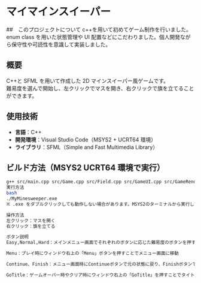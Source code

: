 # マイマインスイーパー

##　このプロジェクトについて
c++を用いて初めてゲーム制作を行いました。enum class を用いた状態管理や UI 配置などにこだわりました。個人開発ながら保守性や可読性を意識して実装しました。

## 概要

C++と SFML を用いて作成した 2D マインスイーパー風ゲームです。  
難易度を選んで開始し、左クリックでマスを開き、右クリックで旗を立てることができます。

## 使用技術

- **言語**：C++
- **開発環境**：Visual Studio Code（MSYS2 + UCRT64 環境）
- **ライブラリ**：SFML（Simple and Fast Multimedia Library）

## ビルド方法（MSYS2 UCRT64 環境で実行）

```bash
g++ src/main.cpp src/Game.cpp src/Field.cpp src/GameUI.cpp src/GameRenderer.cpp -o MyMinesweeper -lsfml-graphics -lsfml-window -lsfml-system
実行方法
bash
./MyMinesweeper.exe
※ .exe をダブルクリックしても動作しない場合があります。MSYS2のターミナルから実行してください。

操作方法
左クリック：マスを開く
右クリック：旗を立てる

ボタン説明
Easy,Normal,Hard：メインメニュー画面でそれぞれのボタンに応じた難易度のボタンを押すことでゲーム開始

Menu：プレイ時にウィンドウ右上の「Menu」ボタンを押すことでメニュー画面に移動

Continue、Finish：メニュー画面時にContinueボタンで元の状態に戻り、Finishボタンでメインメニュー画面に移動

GoTitle：ゲームオーバー時やクリア時にウィンドウ右上の「GoTitle」を押すことでタイトル画面に移動

```
